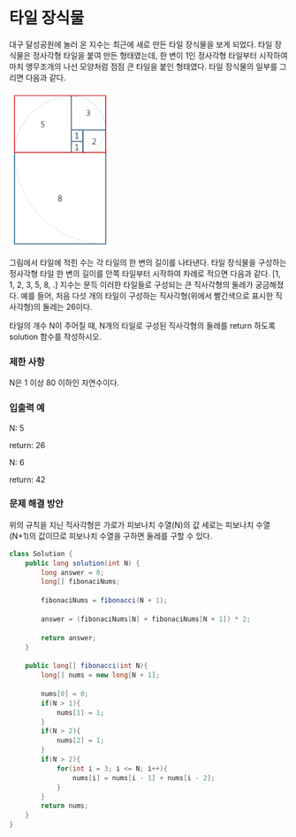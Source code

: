 # 타일 장식물

대구 달성공원에 놀러 온 지수는 최근에 새로 만든 타일 장식물을 보게 되었다. 타일 장식물은 정사각형 타일을 붙여 만든 형태였는데, 한 변이 1인 정사각형 타일부터 시작하여 마치 앵무조개의 나선 모양처럼 점점 큰 타일을 붙인 형태였다. 타일 장식물의 일부를 그리면 다음과 같다.

![tile](/Images/타일장식물.png)

그림에서 타일에 적힌 수는 각 타일의 한 변의 길이를 나타낸다. 타일 장식물을 구성하는 정사각형 타일 한 변의 길이를 안쪽 타일부터 시작하여 차례로 적으면 다음과 같다.
[1, 1, 2, 3, 5, 8, .]
지수는 문득 이러한 타일들로 구성되는 큰 직사각형의 둘레가 궁금해졌다. 예를 들어, 처음 다섯 개의 타일이 구성하는 직사각형(위에서 빨간색으로 표시한 직사각형)의 둘레는 26이다.

타일의 개수 N이 주어질 때, N개의 타일로 구성된 직사각형의 둘레를 return 하도록 solution 함수를 작성하시오.

### 제한 사항
N은 1 이상 80 이하인 자연수이다.

### 입출력 예
N: 5

return: 26

N: 6

return: 42

### 문제 해결 방안
위의 규칙을 지닌 직사각형은 가로가 피보나치 수열(N)의 값 세로는 피보나치 수열(N+1)의 값이므로 피보나치 수열을 구하면 둘레를 구할 수 있다.

```java
class Solution {
    public long solution(int N) {
        long answer = 0;
        long[] fibonaciNums;

        fibonaciNums = fibonacci(N + 1);

        answer = (fibonaciNums[N] + fibonaciNums[N + 1]) * 2;

        return answer;
    }

    public long[] fibonacci(int N){
        long[] nums = new long[N + 1];

        nums[0] = 0;
        if(N > 1){
            nums[1] = 1;
        }
        if(N > 2){
            nums[2] = 1;
        }
        if(N > 2){
            for(int i = 3; i <= N; i++){
                nums[i] = nums[i - 1] + nums[i - 2];
            }
        }
        return nums;
    }
}
```
